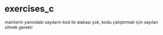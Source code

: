 # exercises_c


mainlerin yanındaki sayıların kod ile alakası yok,
kodu çalıştırmak için sayıları silmek gerekir
